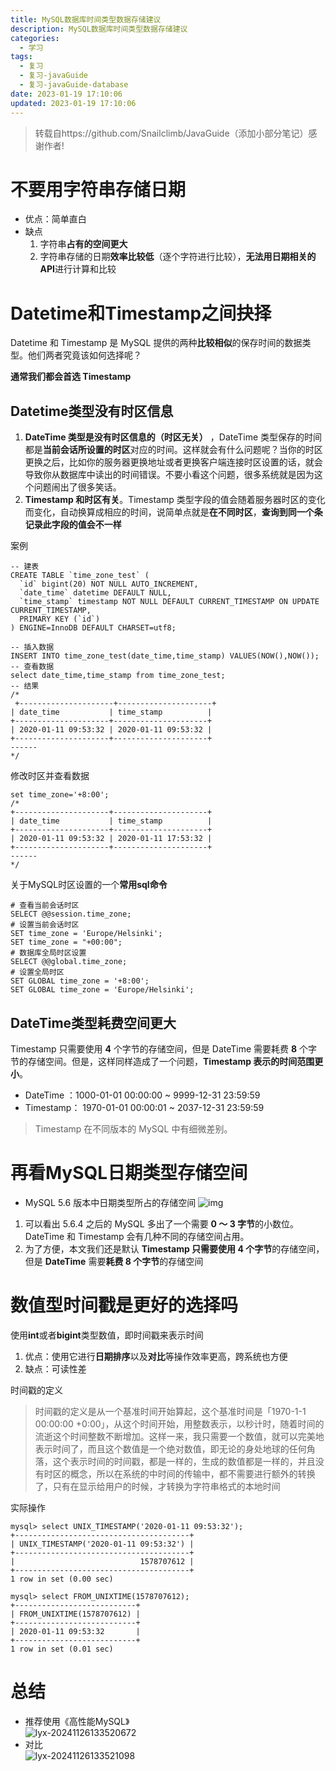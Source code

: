 ```yaml
---
title: MySQL数据库时间类型数据存储建议
description: MySQL数据库时间类型数据存储建议
categories:
  - 学习
tags:
  - 复习
  - 复习-javaGuide
  - 复习-javaGuide-database
date: 2023-01-19 17:10:06
updated: 2023-01-19 17:10:06
---
```


> 转载自https://github.com/Snailclimb/JavaGuide（添加小部分笔记）感谢作者!

# 不要用字符串存储日期

- 优点：简单直白
- 缺点
  1. 字符串**占有的空间更大**
  2. 字符串存储的日期**效率比较低**（逐个字符进行比较），**无法用日期相关的API**进行计算和比较

# Datetime和Timestamp之间抉择

Datetime 和 Timestamp 是 MySQL 提供的两种**比较相似**的保存时间的数据类型。他们两者究竟该如何选择呢？

**通常我们都会首选 Timestamp**

## Datetime类型没有时区信息

1. **DateTime 类型是没有时区信息的（时区无关）** ，DateTime 类型保存的时间都是**当前会话所设置的时区**对应的时间。这样就会有什么问题呢？当你的时区更换之后，比如你的服务器更换地址或者更换客户端连接时区设置的话，就会导致你从数据库中读出的时间错误。不要小看这个问题，很多系统就是因为这个问题闹出了很多笑话。
2. **Timestamp 和时区有关**。Timestamp 类型字段的值会随着服务器时区的变化而变化，自动换算成相应的时间，说简单点就是**在不同时区**，**查询到同一个条记录此字段的值会不一样**

案例  

```mysql
-- 建表
CREATE TABLE `time_zone_test` (
  `id` bigint(20) NOT NULL AUTO_INCREMENT,
  `date_time` datetime DEFAULT NULL,
  `time_stamp` timestamp NOT NULL DEFAULT CURRENT_TIMESTAMP ON UPDATE CURRENT_TIMESTAMP,
  PRIMARY KEY (`id`)
) ENGINE=InnoDB DEFAULT CHARSET=utf8; 

-- 插入数据
INSERT INTO time_zone_test(date_time,time_stamp) VALUES(NOW(),NOW());
-- 查看数据
select date_time,time_stamp from time_zone_test;
-- 结果
/*
 +---------------------+---------------------+
| date_time           | time_stamp          |
+---------------------+---------------------+
| 2020-01-11 09:53:32 | 2020-01-11 09:53:32 |
+---------------------+---------------------+
------ 
*/
```

修改时区并查看数据  

```mysql
set time_zone='+8:00';
/*
+---------------------+---------------------+
| date_time           | time_stamp          |
+---------------------+---------------------+
| 2020-01-11 09:53:32 | 2020-01-11 17:53:32 |
+---------------------+---------------------+
------ 
*/
```

关于MySQL时区设置的一个**常用sql命令**

```mysql
# 查看当前会话时区
SELECT @@session.time_zone;
# 设置当前会话时区
SET time_zone = 'Europe/Helsinki';
SET time_zone = "+00:00";
# 数据库全局时区设置
SELECT @@global.time_zone;
# 设置全局时区
SET GLOBAL time_zone = '+8:00';
SET GLOBAL time_zone = 'Europe/Helsinki'; 
```

## DateTime类型耗费空间更大

Timestamp 只需要使用 **4** 个字节的存储空间，但是 DateTime 需要耗费 **8** 个字节的存储空间。但是，这样同样造成了一个问题，**Timestamp 表示的时间范围更小**。

- DateTime ：1000-01-01 00:00:00 ~ 9999-12-31 23:59:59
- Timestamp： 1970-01-01 00:00:01 ~ 2037-12-31 23:59:59

> Timestamp 在不同版本的 MySQL 中有细微差别。

# 再看MySQL日期类型存储空间

- MySQL 5.6 版本中日期类型所占的存储空间
  ![img](attachments/img/lyx-20241126133520116.jpeg)

1. 可以看出 5.6.4 之后的 MySQL 多出了一个需要 **0 ～ 3 字节**的小数位。DateTime 和 Timestamp 会有几种不同的存储空间占用。
2. 为了方便，本文我们还是默认 **Timestamp 只需要使用 4 个字节**的存储空间，但是 **DateTime** 需要**耗费 8 个字节**的存储空间

# 数值型时间戳是更好的选择吗

使用**int**或者**bigint**类型数值，即时间戳来表示时间

1. 优点：使用它进行**日期排序**以及**对比**等操作效率更高，跨系统也方便
2. 缺点：可读性差

时间戳的定义  

> 时间戳的定义是从一个基准时间开始算起，这个基准时间是「1970-1-1 00:00:00 +0:00」，从这个时间开始，用整数表示，以秒计时，随着时间的流逝这个时间整数不断增加。这样一来，我只需要一个数值，就可以完美地表示时间了，而且这个数值是一个绝对数值，即无论的身处地球的任何角落，这个表示时间的时间戳，都是一样的，生成的数值都是一样的，并且没有时区的概念，所以在系统的中时间的传输中，都不需要进行额外的转换了，只有在显示给用户的时候，才转换为字符串格式的本地时间

实际操作  

```mysql
mysql> select UNIX_TIMESTAMP('2020-01-11 09:53:32');
+---------------------------------------+
| UNIX_TIMESTAMP('2020-01-11 09:53:32') |
+---------------------------------------+
|                            1578707612 |
+---------------------------------------+
1 row in set (0.00 sec)

mysql> select FROM_UNIXTIME(1578707612);
+---------------------------+
| FROM_UNIXTIME(1578707612) |
+---------------------------+
| 2020-01-11 09:53:32       |
+---------------------------+
1 row in set (0.01 sec) 
```

# 总结

- 推荐使用《高性能MySQL》  
  ![lyx-20241126133520672](attachments/img/lyx-20241126133520672.png)
- 对比  
  ![lyx-20241126133521098](attachments/img/lyx-20241126133521098.png)